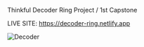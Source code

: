 Thinkful Decoder Ring Project / 1st Capstone

LIVE SITE: https://decoder-ring.netlify.app

![Decoder](https://user-images.githubusercontent.com/101891594/188283222-93884966-9a1f-4f6e-8757-ec7b1c101592.png)
